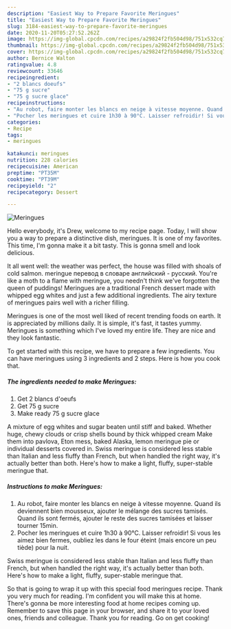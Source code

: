 ```yaml
---
description: "Easiest Way to Prepare Favorite Meringues"
title: "Easiest Way to Prepare Favorite Meringues"
slug: 3184-easiest-way-to-prepare-favorite-meringues
date: 2020-11-20T05:27:52.262Z
image: https://img-global.cpcdn.com/recipes/a29824f2fb504d98/751x532cq70/meringues-photo-principale-de-la-recette.jpg
thumbnail: https://img-global.cpcdn.com/recipes/a29824f2fb504d98/751x532cq70/meringues-photo-principale-de-la-recette.jpg
cover: https://img-global.cpcdn.com/recipes/a29824f2fb504d98/751x532cq70/meringues-photo-principale-de-la-recette.jpg
author: Bernice Walton
ratingvalue: 4.8
reviewcount: 33646
recipeingredient:
- "2 blancs doeufs"
- "75 g sucre"
- "75 g sucre glace"
recipeinstructions:
- "Au robot, faire monter les blancs en neige à vitesse moyenne. Quand ils deviennent bien mousseux, ajouter le mélange des sucres tamisés. Quand ils sont fermés, ajouter le reste des sucres tamisées et laisser tourner 15min."
- "Pocher les meringues et cuire 1h30 à 90°C. Laisser refroidir! Si vous les aimez bien fermes, oubliez les dans le four éteint (mais encore un peu tiède) pour la nuit."
categories:
- Recipe
tags:
- meringues

katakunci: meringues 
nutrition: 228 calories
recipecuisine: American
preptime: "PT35M"
cooktime: "PT39M"
recipeyield: "2"
recipecategory: Dessert

---
```



![Meringues](https://img-global.cpcdn.com/recipes/a29824f2fb504d98/751x532cq70/meringues-photo-principale-de-la-recette.jpg)

Hello everybody, it's Drew, welcome to my recipe page. Today, I will show you a way to prepare a distinctive dish, meringues. It is one of my favorites. This time, I'm gonna make it a bit tasty. This is gonna smell and look delicious.

It all went well: the weather was perfect, the house was filled with shoals of cold salmon. meringue перевод в словаре английский - русский. You&#39;re like a moth to a flame with meringue, you needn&#39;t think we&#39;ve forgotten the queen of puddings! Meringues are a traditional French dessert made with whipped egg whites and just a few additional ingredients. The airy texture of meringues pairs well with a richer filling.

Meringues is one of the most well liked of recent trending foods on earth. It is appreciated by millions daily. It is simple, it's fast, it tastes yummy. Meringues is something which I've loved my entire life. They are nice and they look fantastic.


To get started with this recipe, we have to prepare a few ingredients. You can have meringues using 3 ingredients and 2 steps. Here is how you cook that.

<!--inarticleads1-->

##### The ingredients needed to make Meringues:

1. Get 2 blancs d&#39;oeufs
1. Get 75 g sucre
1. Make ready 75 g sucre glace


A mixture of egg whites and sugar beaten until stiff and baked. Whether huge, chewy clouds or crisp shells bound by thick whipped cream Make them into pavlova, Eton mess, baked Alaska, lemon meringue pie or individual desserts covered in. Swiss meringue is considered less stable than Italian and less fluffy than French, but when handled the right way, it&#39;s actually better than both. Here&#39;s how to make a light, fluffy, super-stable meringue that. 

<!--inarticleads2-->

##### Instructions to make Meringues:

1. Au robot, faire monter les blancs en neige à vitesse moyenne. Quand ils deviennent bien mousseux, ajouter le mélange des sucres tamisés. Quand ils sont fermés, ajouter le reste des sucres tamisées et laisser tourner 15min.
1. Pocher les meringues et cuire 1h30 à 90°C. Laisser refroidir! Si vous les aimez bien fermes, oubliez les dans le four éteint (mais encore un peu tiède) pour la nuit.


Swiss meringue is considered less stable than Italian and less fluffy than French, but when handled the right way, it&#39;s actually better than both. Here&#39;s how to make a light, fluffy, super-stable meringue that. 

So that is going to wrap it up with this special food meringues recipe. Thank you very much for reading. I'm confident you will make this at home. There's gonna be more interesting food at home recipes coming up. Remember to save this page in your browser, and share it to your loved ones, friends and colleague. Thank you for reading. Go on get cooking!
